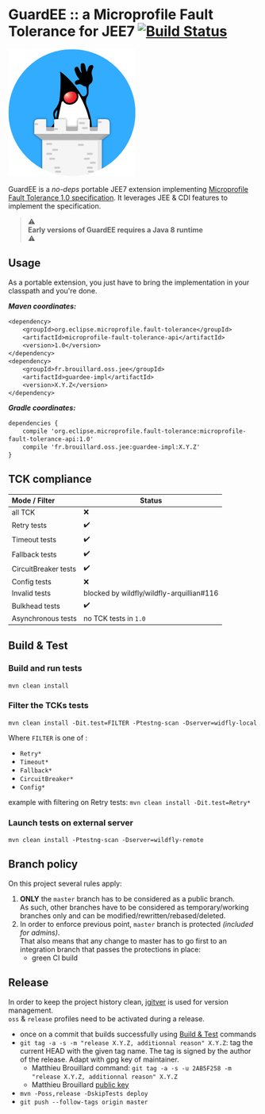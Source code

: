 # GuardEE :: a Microprofile Fault Tolerance for JEE7 [![Build Status](https://travis-ci.org/McFoggy/GuardEE.svg?branch=master)](https://travis-ci.org/McFoggy/GuardEE)  

![GuardEE icon](images/guardee_blue_small.png) 

GuardEE is a _no-deps_ portable JEE7 extension implementing [Microprofile Fault Tolerance 1.0 specification](https://projects.eclipse.org/projects/technology.microprofile/releases/fault-tolerance-1.0).
It leverages JEE & CDI features to implement the specification.

> :warning:  
> __Early versions of GuardEE requires a Java 8 runtime__  
> :warning:

## Usage

As a portable extension, you just have to bring the implementation in your classpath and you're done.

*__Maven coordinates:__*
````
<dependency>
    <groupId>org.eclipse.microprofile.fault-tolerance</groupId>
    <artifactId>microprofile-fault-tolerance-api</artifactId>
    <version>1.0</version>
</dependency>
<dependency>
    <groupId>fr.brouillard.oss.jee</groupId>
    <artifactId>guardee-impl</artifactId>
    <version>X.Y.Z</version>
</dependency>
````

*__Gradle coordinates:__*
````
dependencies {
    compile 'org.eclipse.microprofile.fault-tolerance:microprofile-fault-tolerance-api:1.0'
    compile 'fr.brouillard.oss.jee:guardee-impl:X.Y.Z'
}
````

## TCK compliance

| Mode / Filter | Status |
| :-- | --- |
| all TCK | :x: |
| Retry tests | :heavy_check_mark: |
| Timeout tests | :heavy_check_mark: |
| Fallback tests | :heavy_check_mark: |
| CircuitBreaker tests | :heavy_check_mark: |
| Config tests | :x: |
| Invalid tests | blocked by wildfly/wildfly-arquillian#116 |
| Bulkhead tests | :heavy_check_mark: |
| Asynchronous tests | no TCK tests in `1.0` |

## Build & Test

### Build and run tests
````
mvn clean install
````

### Filter the TCKs tests
````
mvn clean install -Dit.test=FILTER -Ptestng-scan -Dserver=widfly-local
````

Where `FILTER` is one of :

- `Retry*`
- `Timeout*`
- `Fallback*`
- `CircuitBreaker*`
- `Config*`

example with filtering on Retry tests: `mvn clean install -Dit.test=Retry*` 

### Launch tests on external server
````
mvn clean install -Ptestng-scan -Dserver=wildfly-remote
````

## Branch policy

On this project several rules apply:

1. __ONLY__ the `master` branch has to be considered as a public branch.  
    As such, other branches have to be considered as temporary/working branches only and can be modified/rewritten/rebased/deleted.  
1. In order to enforce previous point, `master` branch is protected _(included for admins)_.  
That also means that any change to master has to go first to an integration branch that passes the protections in place:
    - green CI build 

## Release

In order to keep the project history clean, [jgitver](https://github.com/jgitver/jgitver-maven-plugin) is used for version management.  
`oss` & `release` profiles need to be activated during a release. 

- once on a commit that builds successfully using [Build & Test](#build--test) commands
- `git tag -a -s -m "release X.Y.Z, additionnal reason" X.Y.Z`: tag the current HEAD with the given tag name. The tag is signed by the author of the release. Adapt with gpg key of maintainer.
    - Matthieu Brouillard command:  `git tag -a -s -u 2AB5F258 -m "release X.Y.Z, additionnal reason" X.Y.Z`
    - Matthieu Brouillard [public key](https://sks-keyservers.net/pks/lookup?op=get&search=0x8139E8632AB5F258)
- `mvn -Poss,release -DskipTests deploy`
- `git push --follow-tags origin master`

